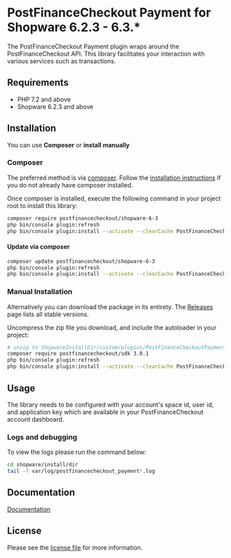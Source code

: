 

PostFinanceCheckout Payment for Shopware 6.2.3 - 6.3.*
=============================

The PostFinanceCheckout Payment plugin wraps around the PostFinanceCheckout API. This library facilitates your interaction with various services such as transactions.

## Requirements

- PHP 7.2 and above
- Shopware 6.2.3 and above

## Installation

You can use **Composer** or **install manually**

### Composer

The preferred method is via [composer](https://getcomposer.org). Follow the
[installation instructions](https://getcomposer.org/doc/00-intro.md) if you do not already have
composer installed.

Once composer is installed, execute the following command in your project root to install this library:

```bash
composer require postfinancecheckout/shopware-6-3
php bin/console plugin:refresh
php bin/console plugin:install --activate --clearCache PostFinanceCheckoutPayment
```

#### Update via composer
```bash
composer update postfinancecheckout/shopware-6-3
php bin/console plugin:refresh
php bin/console plugin:install --activate --clearCache PostFinanceCheckoutPayment
```

### Manual Installation

Alternatively you can download the package in its entirety. The [Releases](../../releases) page lists all stable versions.

Uncompress the zip file you download, and include the autoloader in your project:

```bash
# unzip to ShopwareInstallDir/custom/plugins/PostFinanceCheckoutPayment
composer require postfinancecheckout/sdk 3.0.1
php bin/console plugin:refresh
php bin/console plugin:install --activate --clearCache PostFinanceCheckoutPayment
```

## Usage
The library needs to be configured with your account's space id, user id, and application key which are available in your PostFinanceCheckout
account dashboard.

### Logs and debugging
To view the logs please run the command below:
```bash
cd shopware/install/dir
tail -f var/log/postfinancecheckout_payment*.log
```

## Documentation

[Documentation](https://plugin-documentation.postfinance-checkout.ch/pfpayments/shopware-6-3/3.1.7/docs/en/documentation.html)

## License

Please see the [license file](https://github.com/pfpayments/shopware-6-3/blob/master/LICENSE.txt) for more information.